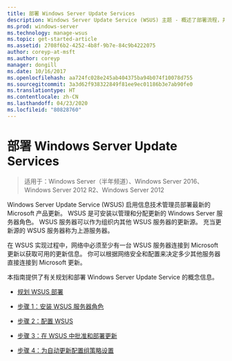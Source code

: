```yaml
---
title: 部署 Windows Server Update Services
description: Windows Server Update Service (WSUS) 主题 - 概述了部署流程，并提供了完成它的四个步骤的链接
ms.prod: windows-server
ms.technology: manage-wsus
ms.topic: get-started-article
ms.assetid: 2708f6b2-4252-4b8f-9b7e-84c9b4222075
author: coreyp-at-msft
ms.author: coreyp
manager: dongill
ms.date: 10/16/2017
ms.openlocfilehash: aa724fc028e245ab404375ba94b074f10078d755
ms.sourcegitcommit: 3a3d62f938322849f81ee9ec01186b3e7ab90fe0
ms.translationtype: HT
ms.contentlocale: zh-CN
ms.lasthandoff: 04/23/2020
ms.locfileid: "80828760"
---
```

# <a name="deploy-windows-server-update-services"></a>部署 Windows Server Update Services

>适用于：Windows Server（半年频道）、Windows Server 2016、Windows Server 2012 R2、Windows Server 2012

Windows Server Update Service (WSUS) 启用信息技术管理员部署最新的 Microsoft 产品更新。 WSUS 是可安装以管理和分配更新的 Windows Server 服务器角色。 WSUS 服务器可以作为组织内其他 WSUS 服务器的更新源。 充当更新源的 WSUS 服务器称为上游服务器。  

在 WSUS 实现过程中，网络中必须至少有一台 WSUS 服务器连接到 Microsoft 更新以获取可用的更新信息。 你可以根据网络安全和配置来决定多少其他服务器直接连接到 Microsoft 更新。  

本指南提供了有关规划和部署 Windows Server Update Service 的概念信息。  

-   [规划 WSUS 部署](../plan/plan-your-wsus-deployment.md)  

-   [步骤 1：安装 WSUS 服务器角色](1-install-the-wsus-server-role.md)  

-   [步骤 2：配置 WSUS](2-configure-wsus.md)  

-   [步骤 3：在 WSUS 中批准和部署更新](3-approve-and-deploy-updates-in-wsus.md)  

-   [步骤 4：为自动更新配置组策略设置](4-configure-group-policy-settings-for-automatic-updates.md)  
